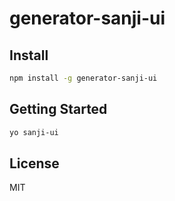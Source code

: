 # generator-sanji-ui

## Install

```sh
npm install -g generator-sanji-ui
```

## Getting Started

```sh
yo sanji-ui
```

## License

MIT

